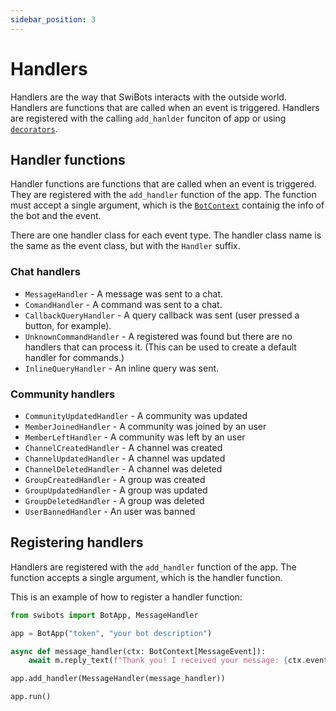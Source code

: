 ```yaml
---
sidebar_position: 3
---
```


# Handlers

Handlers are the way that SwiBots interacts with the outside world. Handlers are functions that are called when an event is triggered. Handlers are registered with the calling `add_hanlder` funciton of app or using [`decorators`](./decorators).

## Handler functions

Handler functions are functions that are called when an event is triggered. They are registered with the `add_handler` function of the app. 
The function must accept a single argument, which is the [`BotContext`](./context) containig the info of the bot and the event.

There are one handler class for each event type. The handler class name is the same as the event class, but with the `Handler` suffix.

### Chat handlers

- `MessageHandler` - A message was sent to a chat.
- `ComandHandler` - A command was sent to a chat.
- `CallbackQueryHandler` - A query callback was sent (user pressed a button, for example).
- `UnknownCommandHandler` - A registered was found but there are no handlers that can process it. (This can be used to create a default handler for commands.)
- `InlineQueryHandler` - An inline query was sent.

### Community handlers

- `CommunityUpdatedHandler` - A community was updated
- `MemberJoinedHandler` - A community was joined by an user
- `MemberLeftHandler` - A community was left by an user
- `ChannelCreatedHandler` - A channel was created
- `ChannelUpdatedHandler` - A channel was updated
- `ChannelDeletedHandler` - A channel was deleted
- `GroupCreatedHandler` - A group was created
- `GroupUpdatedHandler` - A group was updated
- `GroupDeletedHandler` - A group was deleted
- `UserBannedHandler` - An user was banned

## Registering handlers

Handlers are registered with the `add_handler` function of the app. The function accepts a single argument, which is the handler function.

This is an example of how to register a handler function:

```python
from swibots import BotApp, MessageHandler

app = BotApp("token", "your bot description")

async def message_handler(ctx: BotContext[MessageEvent]):
    await m.reply_text(f"Thank you! I received your message: {ctx.event.message.message}")

app.add_handler(MessageHandler(message_handler))

app.run()
```